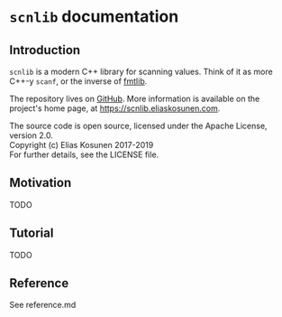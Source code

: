 # `scnlib` documentation

## Introduction

`scnlib` is a modern C++ library for scanning values.
Think of it as more C++-y `scanf`, or the inverse of [fmtlib](https://fmt.dev).

The repository lives on [GitHub](https://github.com/eliaskosunen/scnlib).
More information is available on the project's home page, at <https://scnlib.eliaskosunen.com>.

The source code is open source, licensed under the Apache License, version 2.0.  
Copyright (c) Elias Kosunen 2017-2019  
For further details, see the LICENSE file.

## Motivation

TODO

## Tutorial

TODO

## Reference

See reference.md

